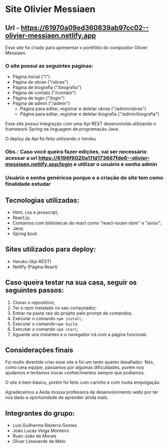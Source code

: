 # Site Olivier Messiaen

## Url - https://61970a09ed360839ab97cc02--olivier-messiaen.netlify.app

Esse site foi criado para apresentar o portifólio do compositor Olivier Messiaen.

### O site possui as seguintes páginas:

- Página inicial ("/")
- Página de obras ("/obras")
- Página de biografia ("/biografia")
- Página de contato ("/contato")
- Página de login ("/login")
- Página de admin ("/admin")
    - Página para editar, registrar e deletar obras ("/admin/obras")
    - Página para editar, registrar e deletar biografia ("/admin/biografia")

Esse site possui integração com uma Api REST desenvolvida utilizando o framework Spring na linguagem de programação Java.

O deploy da Api foi feito utilizando o heroku

### Obs.: Caso você queira fazer edições, vai ser necessário acessar a url https://6196f6020a111d173667fde6--olivier-messiaen.netlify.app/login e utilizar o usuário e senha admin
### Usuário e senha genéricos porque o a criação do site tem como finalidade estudar

## Tecnologias utilizadas:

- Html, css e javascript;
- React.js;
- Contamos com bibliotecas do react como "react-router-dom" e "axios";
- Java;
- Spring boot.

## Sites utilizados para deploy:

- Heroku (Api REST)
- Netlify (Página React)

## Caso queira testar na sua casa, seguir os seguintes passos:

1. Clonar o repositório;
2. Ter o npm instalado no seu computador;
3. Entrar na pasta raiz do projeto pelo prompt de comandos;
4. Executar o comando ``` npm install ```;
5. Executar o comando ``` npm build ```;
6. Executar o comando ``` npm start ```;
7. Aguarde uns instantes e o navegador irá com a página funcional.

## Considerações finais

Foi muito divertido criar esse site e foi um tanto quanto desafiador. Nós, como uma equipe, passamos por algumas dificuldades, porém nos ajudamos e tentamos trocar conhecimentos sempre que podíamos.

O site é bem básico, porém foi feito com carinho e com muita empolgação.

Agradecemos a Aeda (nossa professora de desenvolvimento web) por ter nos dado a oportunidade de aprender ainda mais.

## Integrantes do grupo:

- Luis Guilherme Bezerra Gomes
- João Lucas Veiga Monteiro
- Ruan João de Morais
- Oliver Limaverde de Melo